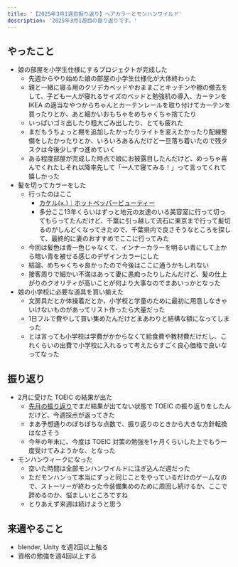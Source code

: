 ```yaml
---
title: '【2025年3月1週目振り返り】ヘアカラーとモンハンワイルド'
description: '2025年3月1週目の振り返りです。'
---
```


## やったこと

- 娘の部屋を小学生仕様にするプロジェクトが完成した
  - 先週からやり始めた娘の部屋の小学生仕様化が大体終わった
  - 親と一緒に寝る用のクソデカベッドやおままごとキッチンや棚の撤去をして、子ども一人が寝れるサイズのベッドと勉強机の導入、カーテンを IKEA の適当なやつからちゃんとカーテンレールを取り付けてカーテンを買ったりとか、あと細かいおもちゃをめちゃくちゃ捨てたり
  - いっぱいゴミ出したり粗大ごみ出したり、とても疲れた
  - まだもうちょっと棚を追加したかったりライトを変えたかったり配線整備をしたかったりとか、いろいろあるんだけど一旦落ち着いたので残タスクは今後少しずつ進めていく
  - ある程度部屋が完成した時点で娘にお披露目したんだけど、めっちゃ喜んでくれたしそれ以降率先して「一人で寝てみる！」って言ってくれて嬉しかった
- 髪を切ってカラーをした
  - 行ったのはここ
    - [カケル(×.)｜ホットペッパービューティー](https://beauty.hotpepper.jp/slnH000676235/)
    - 多分ここ13年くらいはずっと地元の友達のいる美容室に行って切ってもらってたんだけど、千葉に引っ越して流石に東京まで行って髪切るのがしんどくなってきたので、千葉県内で良さそうなところを探して、最終的に妻のおすすめでここに行ってみた
  - 今回は髪色は青一色じゃなくて、インナーカラーを明るい青にして上から暗い青を被せる感じのデザインカラーにした
  - 結論、めちゃくちゃ良かったので今後はここに通うかもしれない
  - 接客周りで細かい不満はあって妻に愚痴ったりしたんだけど、髪の仕上がりのクオリティが高いことが何より大事なのでまあいっかとなった
- 娘の小学校に必要な道具を買い揃えた
  - 文房具だとか体操着だとか、小学校と学童のために最初に用意しなきゃいけないものがあってリスト作ったら大量だった
  - 1日フルで費やして買い集めたんだけどまあわりと結構な額になってしまった
  - とは言っても小学校は学費がかからなくて給食費や教材費だけだし、これくらいの出費で小学校に入れるって考えたらすごく良心価格で良いなってなった

## 振り返り

- 2月に受けた TOEIC の結果が出た
  - [先月の振り返り](/blog/2025/02/look-back-202502)でまだ結果が出てない状態で TOEIC の振り返りをしたんだけど、今週採点が返ってきた
  - まあ予想通りのぼちぼちな点数で、振り返りのときから大きな方針転換はなさそう
  - 今年の年末に、今度は TOEIC 対策の勉強を1ヶ月くらいした上でもう一度受けてみようかな、となった
- モンハンウィークになった
  - 空いた時間は全部モンハンワイルドに注ぎ込んだ週だった
  - ただモンハンって本当にずっと同じことをやっているだけのゲームなので、ストーリーが終わった今装備集めのために周回し続けるか、ここで辞めるのか、悩ましいところですね
  - とりあえず来週は続けようと思う

## 来週やること

- blender, Unity を週2回以上触る
- 資格の勉強を週4回以上する
